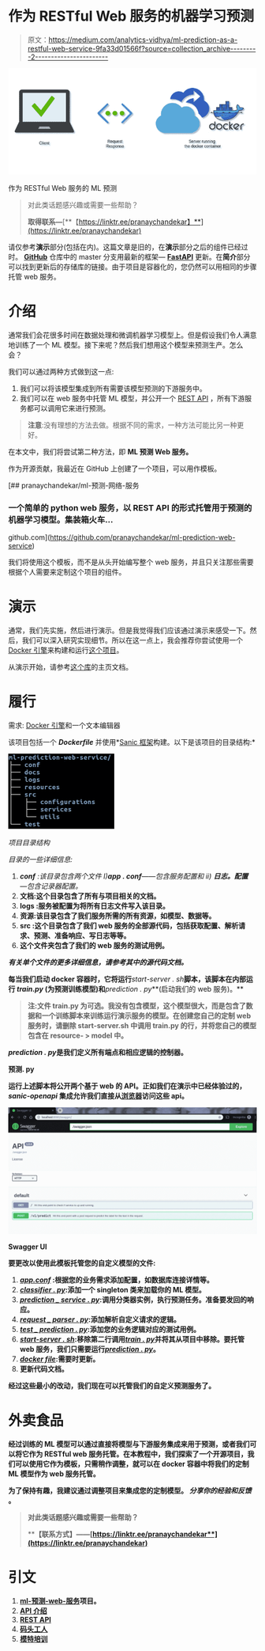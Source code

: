 # 作为 RESTful Web 服务的机器学习预测

> 原文：<https://medium.com/analytics-vidhya/ml-prediction-as-a-restful-web-service-9fa33d01566f?source=collection_archive---------2----------------------->

![](img/68b46b0ee45d5d4e8c11f244938b80bd.png)

作为 RESTful Web 服务的 ML 预测

> 对此类话题感兴趣或需要一些帮助？
> 
> **取得联系—**[**【https://linktr.ee/pranaychandekar】**](https://linktr.ee/pranaychandekar)

请仅参考**演示**部分(包括在内)。这篇文章是旧的，在**演示**部分之后的组件已经过时。 [**GitHub**](https://github.com/pranaychandekar/ml-prediction-web-service) 仓库中的 master 分支用最新的框架— [**FastAPI**](https://fastapi.tiangolo.com/) 更新。在**简介**部分可以找到更新后的存储库的链接。由于项目是容器化的，您仍然可以用相同的步骤托管 web 服务。

# 介绍

通常我们会花很多时间在数据处理和微调机器学习模型上。但是假设我们令人满意地训练了一个 ML 模型。接下来呢？然后我们想用这个模型来预测生产。怎么会？

我们可以通过两种方式做到这一点:

1.  我们可以将该模型集成到所有需要该模型预测的下游服务中。
2.  我们可以在 web 服务中托管 ML 模型，并公开一个 [REST API](/extend/what-is-rest-a-simple-explanation-for-beginners-part-1-introduction-b4a072f8740f) ，所有下游服务都可以调用它来进行预测。

> **注意**:没有理想的方法去做。根据不同的需求，一种方法可能比另一种更好。

在本文中，我们将尝试第二种方法，即 **ML 预测 Web 服务。**

作为开源贡献，我最近在 GitHub 上创建了一个项目，可以用作模板。

[](https://github.com/pranaychandekar/ml-prediction-web-service) [## pranaychandekar/ml-预测-网络-服务

### 一个简单的 python web 服务，以 REST API 的形式托管用于预测的机器学习模型。集装箱火车…

github.com](https://github.com/pranaychandekar/ml-prediction-web-service) 

我们将使用这个模板，而不是从头开始编写整个 web 服务，并且只关注那些需要根据个人需要来定制这个项目的组件。

# 演示

通常，我们先实施，然后进行演示。但是我觉得我们应该通过演示来感受一下。然后，我们可以深入研究实现细节。所以在这一点上，我会推荐你尝试使用一个 [Docker 引擎](https://docs.docker.com/install/)来构建和运行[这个项目](https://github.com/pranaychandekar/ml-prediction-web-service)。

从演示开始，请参考[这个库](https://github.com/pranaychandekar/ml-prediction-web-service)的主页文档。

# 履行

需求: [Docker 引擎](https://docs.docker.com/install/)和一个文本编辑器

该项目包括一个 ***Dockerfile*** 并使用*[Sanic 框架](https://sanic.readthedocs.io/en/latest/)构建。以下是该项目的目录结构:*

*![](img/2c7e16900abb4708248edcd6a7219fec.png)*

*项目目录结构*

*目录的一些详细信息:*

1.  ***conf** :该目录包含两个文件 I)****app . conf***——包含服务配置和 ii) ***日志。配置*** —包含记录器配置。**
2.  **文档:这个目录包含了所有与项目相关的文档。**
3.  ****logs** :服务被配置为将所有日志文件写入该目录。**
4.  ****资源**:该目录包含了我们服务所需的所有资源，如模型、数据等。**
5.  **src :这个目录包含了我们 web 服务的全部源代码，包括获取配置、解析请求、预测、准备响应、写日志等等。**
6.  **这个文件夹包含了我们的 web 服务的测试用例。**

***有关单个文件的更多详细信息，请参考其中的源代码文档。***

**每当我们启动 docker 容器时，它将运行***start-server . sh***脚本，该脚本在内部运行 ***train.py*** (为预测训练模型)和***prediction . py***(启动我们的 web 服务)。**

> ****注**:文件 **train.py** 为**可选**。我没有包含模型，这个模型很大，而是包含了数据和一个训练脚本来训练运行演示服务的模型。在创建您自己的定制 web 服务时，请删除 start-server.sh 中调用 train.py 的行，并将您自己的模型包含在 **resource- > model** 中。**

*****prediction . py***是我们定义所有端点和相应逻辑的控制器。**

**预测. py**

**运行上述脚本将公开两个基于 web 的 API。正如我们在演示中已经体验过的， *sanic-openapi* 集成允许我们直接从[浏览器](http://localhost:8080/swagger/)访问这些 api。**

**![](img/9d16c482ebb3a9d97ea2063b58740043.png)**

**Swagger UI**

**要更改以使用此模板托管您的自定义模型的文件:**

1.  **[***app.conf***](https://github.com/pranaychandekar/ml-prediction-web-service/blob/master/conf/app.conf) :根据您的业务需求添加配置，如数据库连接详情等。**
2.  **[***classifier . py***](https://github.com/pranaychandekar/ml-prediction-web-service/blob/master/src/services/classifier.py):添加一个 singleton 类来加载你的 ML 模型。**
3.  **[***prediction _ service . py***](https://github.com/pranaychandekar/ml-prediction-web-service/blob/master/src/services/prediction_service.py):调用分类器实例，执行预测任务。准备要发回的响应。**
4.  **[***request _ parser . py***](https://github.com/pranaychandekar/ml-prediction-web-service/blob/master/src/utils/request_parser.py):添加解析自定义请求的逻辑。**
5.  **[***test _ prediction . py***](https://github.com/pranaychandekar/ml-prediction-web-service/blob/master/test/test_inference.py):添加您的业务逻辑对应的测试用例。**
6.  **[***start-server . sh***](https://github.com/pranaychandekar/ml-prediction-web-service/blob/master/start-server.sh):移除第二行调用[***train . py***](https://github.com/pranaychandekar/ml-prediction-web-service/blob/master/train.py)**并将其从项目中移除。要托管 web 服务，我们只需要运行[***prediction . py***](https://github.com/pranaychandekar/ml-prediction-web-service/blob/master/prediction.py)。****
7.  ****[***docker file***](https://github.com/pranaychandekar/ml-prediction-web-service/blob/master/Dockerfile):需要时更新。****
8.  ****更新代码文档。****

****经过这些最小的改动，我们现在可以托管我们的自定义预测服务了。****

# ****外卖食品****

****经过训练的 ML 模型可以通过直接将模型与下游服务集成来用于预测，或者我们可以将它作为 RESTful web 服务托管。在本教程中，我们探索了一个开源项目，我们可以使用它作为模板，只需稍作调整，就可以在 docker 容器中将我们的定制 ML 模型作为 web 服务托管。****

****为了保持有趣，我建议通过调整项目来集成您的定制模型。 ***分享你的经验和反馈*** 。****

> ****对此类话题感兴趣或需要一些帮助？****
> 
> ****【联系方式】——[**https://linktr.ee/pranaychandekar**](https://linktr.ee/pranaychandekar)****

# ****引文****

1.  ****[ml-预测-web-服务](https://github.com/pranaychandekar/ml-prediction-web-service)项目。****
2.  ****[API 介绍](https://www.analyticsvidhya.com/blog/2016/11/an-introduction-to-apis-application-programming-interfaces-5-apis-a-data-scientist-must-know/)****
3.  ****[REST API](/extend/what-is-rest-a-simple-explanation-for-beginners-part-1-introduction-b4a072f8740f)****
4.  ****[码头工人](https://docs.docker.com/engine/reference/commandline/docker/)****
5.  ****[模特培训](https://fasttext.cc/docs/en/supervised-tutorial.html)****